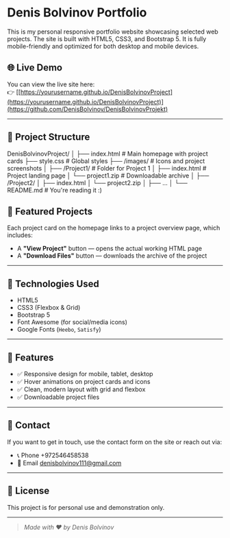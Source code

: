 # Denis Bolvinov Portfolio

This is my personal responsive portfolio website showcasing selected web projects. The site is built with HTML5, CSS3, and Bootstrap 5. It is fully mobile-friendly and optimized for both desktop and mobile devices.

## 🌐 Live Demo

You can view the live site here:  
👉 [[https://yourusername.github.io/DenisBolvinovProject](https://yourusername.github.io/DenisBolvinovProject)](https://github.com/DenisBolvinov/DenisBolvinovProjekt)


---

## 📁 Project Structure
DenisBolvinovProject/
│
├── index.html # Main homepage with project cards
├── style.css # Global styles
├── /images/ # Icons and project screenshots
│
├── /Project1/ # Folder for Project 1
│ ├── index.html # Project landing page
│ └── project1.zip # Downloadable archive
│
├── /Project2/
│ ├── index.html
│ └── project2.zip
│
├── ...
│
└── README.md # You're reading it :)
## 💼 Featured Projects

Each project card on the homepage links to a project overview page, which includes:

- A **"View Project"** button — opens the actual working HTML page
- A **"Download Files"** button — downloads the archive of the project

---

## 🚀 Technologies Used

- HTML5
- CSS3 (Flexbox & Grid)
- Bootstrap 5
- Font Awesome (for social/media icons)
- Google Fonts (`Heebo`, `Satisfy`)

---

## 🧩 Features

- ✅ Responsive design for mobile, tablet, desktop
- ✅ Hover animations on project cards and icons
- ✅ Clean, modern layout with grid and flexbox
- ✅ Downloadable project files

---

## 📩 Contact

If you want to get in touch, use the contact form on the site or reach out via:

- 📞 Phone +972546458538
- 📧 Email denisbolvinov111@gmail.com

---

## 📄 License

This project is for personal use and demonstration only.

---

> _Made with ❤️ by Denis Bolvinov_
